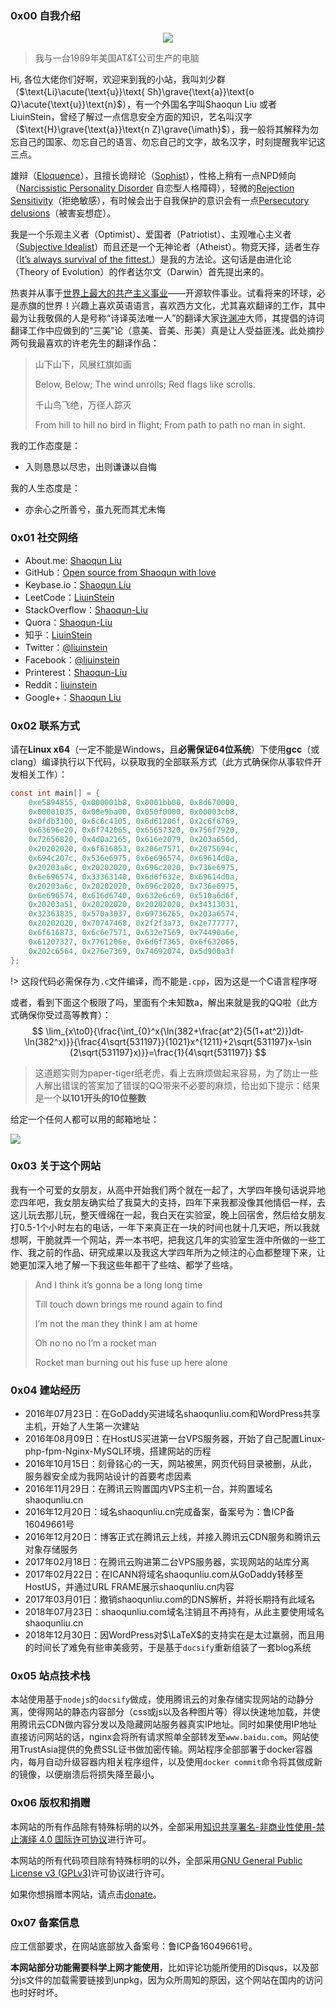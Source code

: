 ### 0x00 自我介绍

<p align="center"> 
<img src="https://bucket.shaoqunliu.cn/image/me.jpg">
</p>


> 我与一台1989年美国AT&T公司生产的电脑

Hi, 各位大佬你们好啊，欢迎来到我的小站，我叫刘少群（$\text{Li}\acute{\text{u}}\text{ Sh}\grave{\text{a}}\text{o Q}\acute{\text{u}}\text{n}$），有一个外国名字叫Shaoqun Liu 或者 LiuinStein，曾经了解过一点信息安全方面的知识，艺名叫汉字（$\text{H}\grave{\text{a}}\text{n Z}\grave{\imath}$），我一般将其解释为勿忘自己的国家、勿忘自己的语言、勿忘自己的文字，故名汉字，时刻提醒我牢记这三点。

雄辩（[Eloquence](https://en.wikipedia.org/wiki/Eloquence)），且擅长诡辩论（[Sophist](https://en.wikipedia.org/wiki/Sophist)），性格上稍有一点NPD倾向（[Narcissistic Personality Disorder](https://en.wikipedia.org/wiki/Narcissistic_personality_disorder) 自恋型人格障碍），轻微的[Rejection Sensitivity](https://en.wikipedia.org/wiki/Social_rejection#Rejection_sensitivity)（拒绝敏感），有时候会出于自我保护的意识会有一点[Persecutory delusions](https://en.wikipedia.org/wiki/Persecutory_delusion)（被害妄想症）。

我是一个乐观主义者（Optimist）、爱国者（Patriotist）、主观唯心主义者（[Subjective Idealist](https://en.wikipedia.org/wiki/Subjective_idealism)）而且还是一个无神论者（Atheist）。物竞天择，适者生存（[It’s always survival of the fittest.](https://en.wikipedia.org/wiki/Survival_of_the_fittest)）是我的方法论。这句话是由进化论（Theory of Evolution）的作者达尔文（Darwin）首先提出来的。

热衷并从事于[世界上最大的共产主义事业](https://www.reddit.com/r/ProgrammerHumor/comments/7t3e0d/did_somebody_say_communism/)——开源软件事业。试看将来的环球，必是赤旗的世界！兴趣上喜欢英语语言，喜欢西方文化，尤其喜欢翻译的工作，其中最为让我敬佩的人是号称“诗译英法唯一人”的翻译大家[许渊冲](https://en.wikipedia.org/wiki/Xu_Yuanchong)大师，其提倡的诗词翻译工作中应做到的“三美”论（意美、音美、形美）真是让人受益匪浅。此处摘抄两句我最喜欢的许老先生的翻译作品：

> 山下山下，风展红旗如画
>
> Below, Below;
> The wind unrolls;
> Red flags like scrolls.
>
> 千山鸟飞绝，万径人踪灭
>
> From hill to hill no bird in flight;
> From path to path no man in sight.

我的工作态度是：

* 入则恳恳以尽忠，出则谦谦以自悔

我的人生态度是：

* 亦余心之所善兮，虽九死而其尤未悔

### 0x01 社交网络

- About.me: [Shaoqun Liu](https://about.me/shaoqunliu)
- GitHub：[Open source from Shaoqun with love](https://github.com/LiuinStein)
- Keybase.io：[Shaoqun Liu](https://keybase.io/shaoqunliu)
- LeetCode：[LiuinStein](https://leetcode.com/liuinstein/)
- StackOverflow：[Shaoqun-Liu](https://stackoverflow.com/users/6389306/shaoqun-liu)
- Quora：[Shaoqun-Liu](https://www.quora.com/profile/Shaoqun-Liu)
- 知乎：[LiuinStein](https://www.zhihu.com/people/shaoqun-liu/activities)
- Twitter：[@liuinstein](https://twitter.com/liuinstein)
- Facebook：[@liuinstein](https://www.facebook.com/liuinstein)
- Printerest：[Shaoqun-Liu](https://www.pinterest.com/liuinstein/)
- Reddit：[liuinstein](https://www.reddit.com/user/liuinstein/)
- Google+：[Shaoqun Liu](https://plus.google.com/u/0/116980400792593323885)

### 0x02 联系方式

请在**Linux x64**（一定不能是Windows，且**必需保证64位系统**）下使用**gcc**（或clang）编译执行以下代码，以获取我的全部联系方式（此方式确保你从事软件开发相关工作）：

```c
const int main[] = {
    0xe5894855, 0x000001b8, 0x0001bb00, 0x8d670000,
    0x00001035, 0x00e9ba00, 0x050f0000, 0x00003cb8,
    0x0fdb3100, 0x6c6c4105, 0x6d61206f, 0x2c6f6769,
    0x63696e20, 0x6f742065, 0x65657320, 0x756f7920,
    0x72656820, 0x4d0a2165, 0x616e2079, 0x203a656d,
    0x20202020, 0x6f616853, 0x206e7571, 0x2075694c,
    0x694c207c, 0x536e6975, 0x6e696574, 0x69614d0a,
    0x20203a6c, 0x20202020, 0x696c2020, 0x736e6975,
    0x6e696574, 0x33363140, 0x6d6f632e, 0x69614d0a,
    0x20203a6c, 0x20202020, 0x696c2020, 0x736e6975,
    0x6e696574, 0x616d6740, 0x632e6c69, 0x510a6d6f,
    0x20203a51, 0x20202020, 0x20202020, 0x34313031,
    0x32363835, 0x570a3037, 0x69736265, 0x203a6574,
    0x20202020, 0x70747468, 0x2f2f3a73, 0x2e777777,
    0x6f616873, 0x6c6e7571, 0x632e7569, 0x74490a6e,
    0x61207327, 0x7761206e, 0x6d6f7365, 0x6f632065,
    0x202c6564, 0x276e7369, 0x74692074, 0x5d900a3f
};
```

!> 这段代码必需保存为`.c`文件编译，而不能是`.cpp`，因为这是一个C语言程序呀

或者，看到下面这个极限了吗，里面有个未知数a，解出来就是我的QQ啦（此方式确保你受过高等教育）：
$$
\lim_{x\to0}{\frac{\int_{0}^x{\ln(382+\frac{at^2}{5(1+at^2)})dt-\ln(382^x)}}{\frac{4\sqrt{531197}}{1021}x^{1211}+2\sqrt{531197}x-\sin (2\sqrt{531197}x)}}=\frac{1}{4\sqrt{531197}}
$$
> 这道题实则为paper-tiger纸老虎，看上去麻烦做起来容易，为了防止一些人解出错误的答案加了错误的QQ带来不必要的麻烦，给出如下提示：结果是一个**以101开头的10位整数**

给定一个任何人都可以用的邮箱地址：

![](https://bucket.shaoqunliu.cn/image/gmail.png)

### 0x03 关于这个网站

我有一个可爱的女朋友，从高中开始我们两个就在一起了，大学四年换句话说异地恋四年吧，我女朋友确实给了我莫大的支持，四年下来我都没像其他情侣一样，去这儿玩去那儿玩，整天缠绵在一起，我白天在实验室，晚上回宿舍，然后给女朋友打0.5-1个小时左右的电话，一年下来真正在一块的时间也就十几天吧，所以我就想啊，干脆就弄一个网站，弄一本书吧，把我这几年的实验室生涯中所做的一些工作、我之前的作品、研究成果以及我这大学四年所为之倾注的心血都整理下来，让她更加深入地了解一下我这些年都干了些啥、都学了些啥。

> And I think it’s gonna be a long long time
>
> Till touch down brings me round again to find
>
> I’m not the man they think I am at home
>
> Oh no no no I’m a rocket man
>
> Rocket man burning out his fuse up here alone

### 0x04 建站经历

- 2016年07月23日：在GoDaddy买进域名shaoqunliu.com和WordPress共享主机，开始了人生第一次建站
- 2016年08月09日：在HostUS买进第一台VPS服务器，开始了自己配置Linux-php-fpm-Nginx-MySQL环境，搭建网站的历程
- 2016年10月15日：刻骨铭心的一天，网站被黑，网页代码目录被删，从此，服务器安全成为我网站设计的首要考虑因素
- 2016年11月29日：在腾讯云购置国内VPS主机一台，并购置域名shaoqunliu.cn
- 2016年12月20日：域名shaoqunliu.cn完成备案，备案号为：鲁ICP备16049661号
- 2016年12月20日：博客正式在腾讯云上线，并接入腾讯云CDN服务和腾讯云对象存储服务
- 2017年02月18日：在腾讯云购进第二台VPS服务器，实现网站的站库分离
- 2017年02月22日：在ICANN将域名shaoqunliu.com从GoDaddy转移至HostUS，并通过URL FRAME展示shaoqunliu.cn内容
- 2017年03月01日：撤销shaoqunliu.com的DNS解析，并将长期持有此域名
- 2018年07月23日：shaoqunliu.com域名注销且不再持有，从此主要使用域名shaoqunliu.cn
- 2018年12月30日：因WordPress对$\LaTeX$的支持实在是太过羸弱，而且用的时间长了难免有些审美疲劳，于是基于`docsify`重新组装了一套blog系统

### 0x05 站点技术栈

本站使用基于`nodejs`的`docsify`做成，使用腾讯云的对象存储实现网站的动静分离，使得网站的静态内容部分（css或js以及各种图片等）得以快速地加载，并使用腾讯云CDN做内容分发以及隐藏网站服务器真实IP地址。同时如果使用IP地址直接访问网站的话，nginx会将所有请求照单全部转发至`www.baidu.com`。网站使用TrustAsia提供的免费SSL证书做加密传输。网站程序全部部署于docker容器内，每月自动升级容器内相关程序组件，以及使用`docker commit`命令将其做成新的镜像，以便崩溃后将损失降至最小。

### 0x06 版权和捐赠

本网站的所有作品除有特殊标明的以外，全部采用[知识共享署名-非商业性使用-禁止演绎 4.0 国际许可协议](https://creativecommons.org/licenses/by-nc-nd/4.0/)进行许可。

本网站的所有代码项目除有特殊标明的以外，全部采用[GNU General Public License v3 (GPLv3)](https://www.gnu.org/licenses/gpl-3.0.en.html)许可协议进行许可。

如果你想捐赠本网站，请点击[donate](donate)。

### 0x07 备案信息

应工信部要求，在网站底部放入备案号：鲁ICP备16049661号。

**本网站部分功能需要科学上网才能使用**，比如评论功能所使用的Disqus，以及部分js文件的加载需要链接到unpkg，因为众所周知的原因，这个网站在国内的访问也时好时坏。